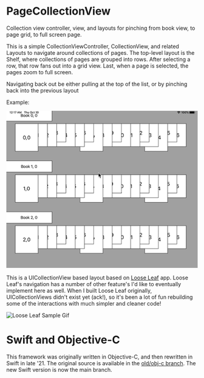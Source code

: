 # PageCollectionView
Collection view controller, view, and layouts for pinching from book view, to page grid, to full screen page.

This is a simple CollectionViewController, CollectionView, and related Layouts to navigate around collections of pages.
The top-level layout is the Shelf, where collections of pages are grouped into rows. After selecting a row, that row
fans out into a grid view. Last, when a page is selected, the pages zoom to full screen.

Navigating back out be either pulling at the top of the list, or by pinching back into the previous layout

Example:

![Page Collection Sample Gif](PageCollectionViewSample.gif)

This is a UICollectionView based layout based on [Loose Leaf](https://getlooseleaf.com) app. Loose Leaf's navigation
has a number of other feature's I'd like to eventually implement here as well. When I built Loose Leaf originally,
UICollectionViews didn't exist yet (ack!), so it's been a lot of fun rebuilding some of the interactions with much
simpler and cleaner code!

![Loose Leaf Sample Gif](LooseLeafSample.gif)

# Swift and Objective-C
This framework was originally written in Objective-C, and then rewritten in Swift in late '21. The original source is available in the [old/obj-c branch](https://github.com/adamwulf/PageCollectionView/tree/old/obj-c). The new Swift version is now the main branch.

